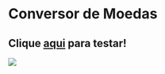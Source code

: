 # Conversor de Moedas

## Clique [aqui](https://vitormenoli.github.io/projetos-reactjs/3_Conversor_Moeda/) para testar!

<img src="https://imgur.com/GbTLgFK.png">